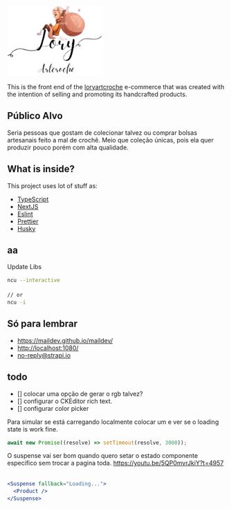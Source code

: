 ![Lory Art Croche](./public/img/logo/logo_LoryArtCrocheColorida.png)

This is the front end of the [loryartcroche](https://www.instagram.com/loryartcroche/) e-commerce that was created with the intention of selling and promoting its handcrafted products.

## Público Alvo

Seria pessoas que gostam de colecionar talvez ou comprar bolsas artesanais feito a mal de crochê. Meio que coleção únicas, pois ela quer produzir pouco porém com alta qualidade.

## What is inside?

This project uses lot of stuff as:

- [TypeScript](https://www.typescriptlang.org/)
- [NextJS](https://nextjs.org/)
- [Eslint](https://eslint.org/)
- [Prettier](https://prettier.io/)
- [Husky](https://github.com/typicode/husky)

## **aa**

Update Libs

```bash
ncu --interactive

// or
ncu -i
```

## Só para lembrar

- <https://maildev.github.io/maildev/>
- <http://localhost:1080/>
- <no-reply@strapi.io>

## todo

- [] colocar uma opção de gerar o rgb talvez?
- [] configurar o CKEditor rich text.
- [] configurar color picker

Para simular se está carregando localmente colocar um e ver se o loading state is work fine.

```js
await new Promise((resolve) => setTimeout(resolve, 3000));
```

O suspense vai ser bom quando quero setar o estado componente especifico sem trocar a pagina toda. https://youtu.be/5QP0mvrJkiY?t=4957

```javascriptreact

<Suspense fallback="Loading...">
  <Product />
</Suspense>
```
